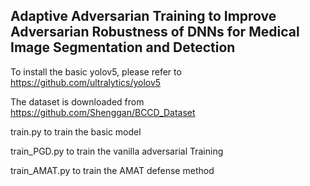 ## Adaptive Adversarian Training to Improve Adversarian Robustness of DNNs for Medical Image Segmentation and Detection

To install the basic yolov5, please refer to  https://github.com/ultralytics/yolov5

The dataset is downloaded from https://github.com/Shenggan/BCCD_Dataset

train.py to train the basic model

train_PGD.py to train the vanilla adversarial Training

train_AMAT.py to train the AMAT defense method

